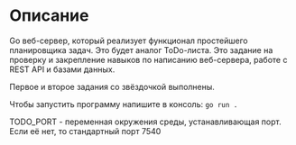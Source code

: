 # Описание 
Go веб-сервер, который реализует функционал простейшего планировщика задач. Это будет аналог ToDo-листа. Это задание на проверку и закрепление навыков по написанию веб-сервера, работе с REST API и базами данных.

Первое и второе задания со звёздочкой выполнены.

Чтобы запустить программу напишите в консоль: `go run .`

TODO_PORT - переменная окружения среды, устанавливающая порт. Если её нет, то стандартный порт 7540


